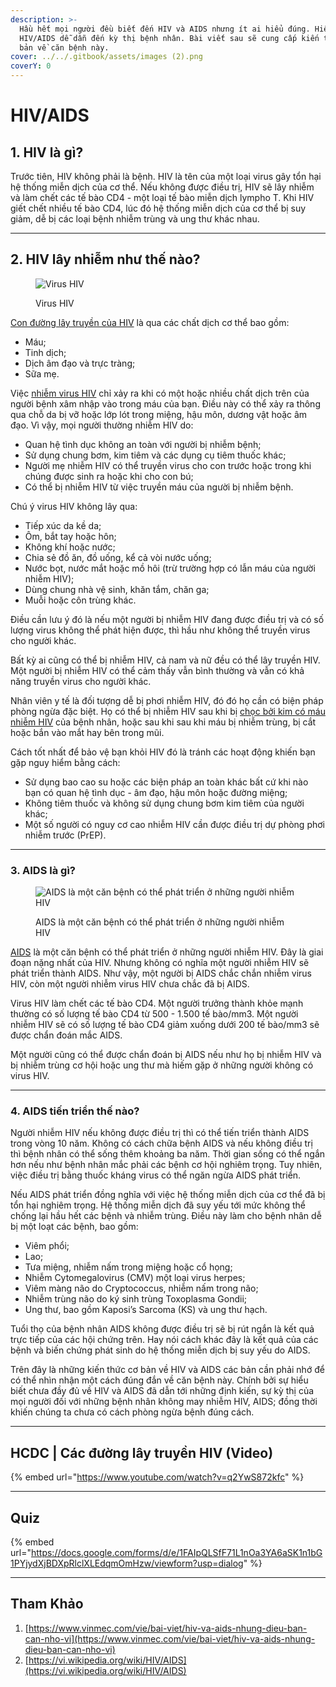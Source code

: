 ```yaml
---
description: >-
  Hầu hết mọi người đều biết đến HIV và AIDS nhưng ít ai hiểu đúng. Hiểu lầm về
  HIV/AIDS dễ dẫn đến kỳ thị bệnh nhân. Bài viết sau sẽ cung cấp kiến thức cơ
  bản về căn bệnh này.
cover: ../../.gitbook/assets/images (2).png
coverY: 0
---
```


# HIV/AIDS

## 1. HIV là gì?

Trước tiên, HIV không phải là bệnh. HIV là tên của một loại virus gây tổn hại hệ thống miễn dịch của cơ thể. Nếu không được điều trị, HIV sẽ lây nhiễm và làm chết các tế bào CD4 - một loại tế bào miễn dịch lympho T. Khi HIV giết chết nhiều tế bào CD4, lúc đó hệ thống miễn dịch của cơ thể bị suy giảm, dễ bị các loại bệnh nhiễm trùng và ung thư khác nhau.

***

## 2. HIV lây nhiễm như thế nào?

<figure><img src="https://www.vinmec.com/static/uploads/small_20190801_083327_217041_HIV_max_1800x1800_jpg_e15466b38d.jpg" alt="Virus HIV"><figcaption><p>Virus HIV</p></figcaption></figure>

[Con đường lây truyền của HIV](https://www.vinmec.com/vie/bai-viet/hiv-lay-truyen-qua-duong-nao-va-lay-o-giai-doan-nao-vi) là qua các chất dịch cơ thể bao gồm:

* Máu;
* Tinh dịch;
* Dịch âm đạo và trực tràng;
* Sữa mẹ.

Việc [nhiễm virus HIV](https://www.vinmec.com/vie/benh/hiv-2975) chỉ xảy ra khi có một hoặc nhiều chất dịch trên của người bệnh xâm nhập vào trong máu của bạn. Điều này có thể xảy ra thông qua chỗ da bị vỡ hoặc lớp lót trong miệng, hậu môn, dương vật hoặc âm đạo. Vì vậy, mọi người thường nhiễm HIV do:

* Quan hệ tình dục không an toàn với người bị nhiễm bệnh;
* Sử dụng chung bơm, kim tiêm và các dụng cụ tiêm thuốc khác;
* Người mẹ nhiễm HIV có thể truyền virus cho con trước hoặc trong khi chúng được sinh ra hoặc khi cho con bú;
* Có thể bị nhiễm HIV từ việc truyền máu của người bị nhiễm bệnh.

Chú ý virus HIV không lây qua:

* Tiếp xúc da kề da;
* Ôm, bắt tay hoặc hôn;
* Không khí hoặc nước;
* Chia sẻ đồ ăn, đồ uống, kể cả vòi nước uống;
* Nước bọt, nước mắt hoặc mồ hôi (trừ trường hợp có lẫn máu của người nhiễm HIV);
* Dùng chung nhà vệ sinh, khăn tắm, chăn ga;
* Muỗi hoặc côn trùng khác.

Điều cần lưu ý đó là nếu một người bị nhiễm HIV đang được điều trị và có số lượng virus không thể phát hiện được, thì hầu như không thể truyền virus cho người khác.

Bất kỳ ai cũng có thể bị nhiễm HIV, cả nam và nữ đều có thể lây truyền HIV. Một người bị nhiễm HIV có thể cảm thấy vẫn bình thường và vẫn có khả năng truyền virus cho người khác.

Nhân viên y tế là đối tượng dễ bị phơi nhiễm HIV, đó đó họ cần có biện pháp phòng ngừa đặc biệt. Họ có thể bị nhiễm HIV sau khi bị [chọc bởi kim có máu nhiễm HIV](https://www.vinmec.com/vie/bai-viet/phai-lam-gi-neu-bi-dam-boi-vat-sac-nhon-dinh-mau-nghi-nhiem-hiv-vi) của bệnh nhân, hoặc sau khi sau khi máu bị nhiễm trùng, bị cắt hoặc bắn vào mắt hay bên trong mũi.

Cách tốt nhất để bảo vệ bạn khỏi HIV đó là tránh các hoạt động khiến bạn gặp nguy hiểm bằng cách:

* Sử dụng bao cao su hoặc các biện pháp an toàn khác bất cứ khi nào bạn có quan hệ tình dục - âm đạo, hậu môn hoặc đường miệng;
* Không tiêm thuốc và không sử dụng chung bơm kim tiêm của người khác;
* Một số người có nguy cơ cao nhiễm HIV cần được điều trị dự phòng phơi nhiễm trước (PrEP).

***

### 3. AIDS là gì?

<figure><img src="https://www.vinmec.com/static/uploads/small_20190805_031439_954002_AIDS_max_1800x1800_jpeg_c1b41d4be4.jpg" alt="AIDS là một căn bệnh có thể phát triển ở những người nhiễm HIV"><figcaption><p>AIDS là một căn bệnh có thể phát triển ở những người nhiễm HIV</p></figcaption></figure>

[AIDS](https://www.vinmec.com/vie/benh/aids-4699) là một căn bệnh có thể phát triển ở những người nhiễm HIV. Đây là giai đoạn nặng nhất của HIV. Nhưng không có nghĩa một người nhiễm HIV sẽ phát triển thành AIDS. Như vậy, một người bị AIDS chắc chắn nhiễm virus HIV, còn một người nhiễm virus HIV chưa chắc đã bị AIDS.

Virus HIV làm chết các tế bào CD4. Một người trưởng thành khỏe mạnh thường có số lượng tế bào CD4 từ 500 - 1.500 tế bào/mm3. Một người nhiễm HIV sẽ có số lượng tế bào CD4 giảm xuống dưới 200 tế bào/mm3 sẽ được chẩn đoán mắc AIDS.

Một người cũng có thể được chẩn đoán bị AIDS nếu như họ bị nhiễm HIV và bị nhiễm trùng cơ hội hoặc ung thư mà hiếm gặp ở những người không có virus HIV.

***

### 4. AIDS tiến triển thế nào?

Người nhiễm HIV nếu không được điều trị thì có thể tiến triển thành AIDS trong vòng 10 năm. Không có cách chữa bệnh AIDS và nếu không điều trị thì bệnh nhân có thể sống thêm khoảng ba năm. Thời gian sống có thể ngắn hơn nếu như bệnh nhân mắc phải các bệnh cơ hội nghiêm trọng. Tuy nhiên, việc điều trị bằng thuốc kháng virus có thể ngăn ngừa AIDS phát triển.

Nếu AIDS phát triển đồng nghĩa với việc hệ thống miễn dịch của cơ thể đã bị tổn hại nghiêm trọng. Hệ thống miễn dịch đã suy yếu tới mức không thể chống lại hầu hết các bệnh và nhiễm trùng. Điều này làm cho bệnh nhân dễ bị một loạt các bệnh, bao gồm:

* Viêm phổi;
* Lao;
* Tưa miệng, nhiễm nấm trong miệng hoặc cổ họng;
* Nhiễm Cytomegalovirus (CMV) một loại virus herpes;
* Viêm màng não do Cryptococcus, nhiễm nấm trong não;
* Nhiễm trùng não do ký sinh trùng Toxoplasma Gondii;
* Ung thư, bao gồm Kaposi’s Sarcoma (KS) và ung thư hạch.

Tuổi thọ của bệnh nhân AIDS không được điều trị sẽ bị rút ngắn là kết quả trực tiếp của các hội chứng trên. Hay nói cách khác đây là kết quả của các bệnh và biến chứng phát sinh do hệ thống miễn dịch bị suy yếu do AIDS.

Trên đây là những kiến thức cơ bản về HIV và AIDS các bản cần phải nhớ để có thể nhìn nhận một cách đúng đắn về căn bệnh này. Chính bởi sự hiểu biết chưa đầy đủ về HIV và AIDS đã dẫn tới những định kiến, sự kỳ thị của mọi người đối với những bệnh nhân không may nhiễm HIV, AIDS; đồng thời khiến chúng ta chưa có cách phòng ngừa bệnh đúng cách.

***

## HCDC | Các đường lây truyền HIV (Video)

{% embed url="https://www.youtube.com/watch?v=q2YwS872kfc" %}

***

## Quiz

{% embed url="https://docs.google.com/forms/d/e/1FAIpQLSfF71L1nOa3YA6aSK1n1bG1PYjydXjBDXpRlclXLEdqmOmHzw/viewform?usp=dialog" %}

***

## Tham Khảo

1. [https://www.vinmec.com/vie/bai-viet/hiv-va-aids-nhung-dieu-ban-can-nho-vi](https://www.vinmec.com/vie/bai-viet/hiv-va-aids-nhung-dieu-ban-can-nho-vi)
2. [https://vi.wikipedia.org/wiki/HIV/AIDS](https://vi.wikipedia.org/wiki/HIV/AIDS)
